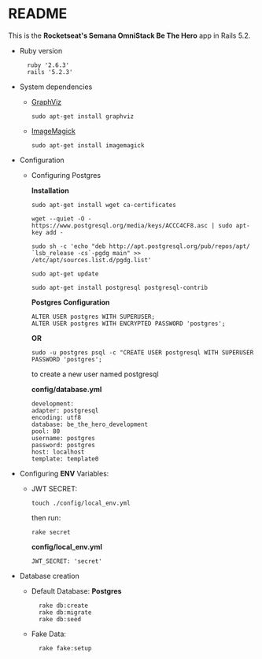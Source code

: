 # README

This is the **Rocketseat's Semana OmniStack Be The Hero** app in Rails 5.2.

- Ruby version
  ```
    ruby '2.6.3'
    rails '5.2.3'
  ```
- System dependencies

  - [GraphViz](http://graphviz.org/)

    ```
    sudo apt-get install graphviz
    ```

  - [ImageMagick](https://imagemagick.org)
    ```
    sudo apt-get install imagemagick
    ```

- Configuration

  - Configuring Postgres

    **Installation**

    ```
    sudo apt-get install wget ca-certificates

    wget --quiet -O - https://www.postgresql.org/media/keys/ACCC4CF8.asc | sudo apt-key add -

    sudo sh -c 'echo "deb http://apt.postgresql.org/pub/repos/apt/ `lsb_release -cs`-pgdg main" >> /etc/apt/sources.list.d/pgdg.list'

    sudo apt-get update

    sudo apt-get install postgresql postgresql-contrib

    ```

    **Postgres Configuration**

    ```
    ALTER USER postgres WITH SUPERUSER;
    ALTER USER postgres WITH ENCRYPTED PASSWORD 'postgres';
    ```

    **OR**

    ```
    sudo -u postgres psql -c "CREATE USER postgresql WITH SUPERUSER PASSWORD 'postgres';
    ```

    to create a new user named postgresql


    **config/database.yml**
    ```
    development:
    adapter: postgresql
    encoding: utf8
    database: be_the_hero_development
    pool: 80
    username: postgres
    password: postgres
    host: localhost
    template: template0
    ```

- Configuring **ENV** Variables:

  - JWT SECRET:

    ```
    touch ./config/local_env.yml
    ```

    then run:

    ```
    rake secret
    ```

    **config/local_env.yml**

    ```
    JWT_SECRET: 'secret'
    ```

* Database creation

  - Default Database: **Postgres**

    ```
      rake db:create
      rake db:migrate
      rake db:seed
    ```

  - Fake Data:
    ```
      rake fake:setup
    ```
